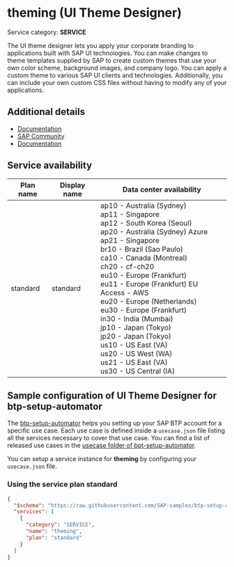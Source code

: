 # theming (UI Theme Designer)

Service category: **SERVICE**

The UI theme designer lets you apply your corporate branding to applications built with SAP UI technologies. You can make changes to theme templates supplied by SAP to create custom themes that use your own color scheme, background images, and company logo. You can apply a custom theme to various SAP UI clients and technologies. Additionally, you can include your own custom CSS files without having to modify any of your applications.

## Additional details

- [Documentation](https://help.sap.com/viewer/product/UI_THEME_DESIGNER/Cloud/en-US)
- [SAP Community](http://www.sap.com/community/topic/ui-theme-designer.html)
- [Documentation](https://help.sap.com/viewer/09f6818d8e064537973102d6289e2aca/Cloud)

## Service availability

| Plan name | Display name | Data center availability  |
|------|----------------|---------------------------|
|  standard  |  standard  | ap10 - Australia (Sydney)<br> ap11 - Singapore<br> ap12 - South Korea (Seoul)<br> ap20 - Australia (Sydney) Azure<br> ap21 - Singapore<br> br10 - Brazil (Sao Paulo)<br> ca10 - Canada (Montreal)<br> ch20 - cf-ch20<br> eu10 - Europe (Frankfurt)<br> eu11 - Europe (Frankfurt) EU Access - AWS<br> eu20 - Europe (Netherlands)<br> eu30 - Europe (Frankfurt)<br> in30 - India (Mumbai)<br> jp10 - Japan (Tokyo)<br> jp20 - Japan (Tokyo)<br> us10 - US East (VA)<br> us20 - US West (WA)<br> us21 - US East (VA)<br> us30 - US Central (IA)  |

## Sample configuration of **UI Theme Designer** for btp-setup-automator

The [btp-setup-automator](https://github.com/SAP-samples/btp-setup-automator) helps you setting up your SAP BTP account for a specific use case. Each use case is defined inside a `usecase.json` file listing all the services necessary to cover that use case. You can find a list of released use cases in the [usecase folder of bpt-setup-automator](https://github.com/SAP-samples/btp-setup-automator/tree/main/usecases).

You can setup a service instance for **theming** by configuring your `usecase.json` file.

### Using the service plan **standard**

```json
{
  "$schema": "https://raw.githubusercontent.com/SAP-samples/btp-setup-automator/main/libs/btpsa-usecase.json",
  "services": [
    {
      "category": "SERVICE",
      "name": "theming",
      "plan": "standard"
    }
  ]
}
```
